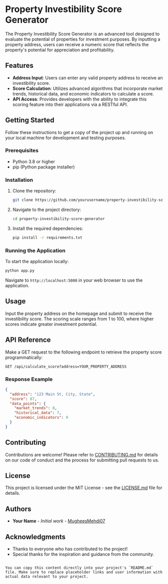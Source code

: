 # Property Investibility Score Generator

The Property Investibility Score Generator is an advanced tool designed to evaluate the potential of properties for investment purposes. By inputting a property address, users can receive a numeric score that reflects the property's potential for appreciation and profitability.

## Features

- **Address Input**: Users can enter any valid property address to receive an investibility score.
- **Score Calculation**: Utilizes advanced algorithms that incorporate market trends, historical data, and economic indicators to calculate a score.
- **API Access**: Provides developers with the ability to integrate this scoring feature into their applications via a RESTful API.

## Getting Started

Follow these instructions to get a copy of the project up and running on your local machine for development and testing purposes.

### Prerequisites

- Python 3.8 or higher
- pip (Python package installer)

### Installation

1. Clone the repository:
   ```bash
   git clone https://github.com/yourusername/property-investibility-score-generator.git
   ```
2. Navigate to the project directory:
   ```bash
   cd property-investibility-score-generator
   ```
3. Install the required dependencies:
   ```bash
   pip install -r requirements.txt
   ```

### Running the Application

To start the application locally:
```bash
python app.py
```
Navigate to `http://localhost:5000` in your web browser to use the application.

## Usage

Input the property address on the homepage and submit to receive the investibility score. The scoring scale ranges from 1 to 100, where higher scores indicate greater investment potential.

## API Reference

Make a GET request to the following endpoint to retrieve the property score programmatically:

```
GET /api/calculate_score?address=YOUR_PROPERTY_ADDRESS
```

### Response Example

```json
{
  "address": "123 Main St, City, State",
  "score": 87,
  "data_points": {
    "market_trends": 8,
    "historical_data": 7,
    "economic_indicators": 9
  }
}
```

## Contributing

Contributions are welcome! Please refer to [CONTRIBUTING.md](CONTRIBUTING.md) for details on our code of conduct and the process for submitting pull requests to us.

## License

This project is licensed under the MIT License - see the [LICENSE.md](LICENSE.md) file for details.

## Authors

- **Your Name** - *Initial work* - [MugheesMehdi07](https://github.com/yourusername)

## Acknowledgments

- Thanks to everyone who has contributed to the project!
- Special thanks for the inspiration and guidance from the community.
```

You can copy this content directly into your project's `README.md` file. Make sure to replace placeholder links and user information with actual data relevant to your project.

